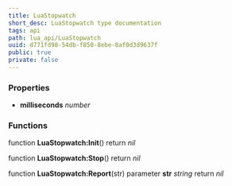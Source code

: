 ```yaml
---
title: LuaStopwatch
short_desc: LuaStopwatch type documentation
tags: api
path: lua_api/LuaStopwatch
uuid: d771fd98-54db-f850-8ebe-8af0d3d9637f
public: true
private: false
---
```




### Properties

* **milliseconds** *number* 

### Functions

function **LuaStopwatch:Init**()
  return *nil*

function **LuaStopwatch:Stop**()
  return *nil*

function **LuaStopwatch:Report**(str)
  parameter **str** *string*
  return *nil*
